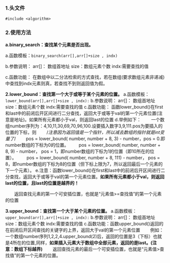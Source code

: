 ### **1.头文件**

```
#include <algorithm>
```

### **2.使用方法**

**a.binary_search：查找某个元素是否出现。**

a.函数模板：`binary_search(arr[],arr[]+size , indx)`

b.参数说明：
  arr[]： 数组首地址
  size：数组元素个数
  indx:需要查找的值

c.函数功能： 在数组中以二分法检索的方式查找，若在数组(要求数组元素非递减)中查找到indx元素则真，若查找不到则返回值为假。

**2.lower_bound：查找第一个大于或等于某个元素的位置。**
a.函数模板：`lower_bound(arr[],arr[]+size , indx):`
b.参数说明：
  arr[]： 数组首地址
  size：数组元素个数
  indx:需要查找的值
c.函数功能： 函数lower_bound()在first和last中的前闭后开区间进行二分查找，返回大于或等于val的第一个元素位置(注意是地址)。如果所有元素都小于val，则返回last的位置
d.举例如下：
　　一个数组number序列为：4,10,11,30,69,70,96,100.设要插入数字3,9,111.pos为要插入的位置的下标，则
　　/*注意因为返回值是一个指针，所以减去数组的指针就是int变量了*/
　　pos = lower_bound( number, number + 8, 3) - number，pos = 0.即number数组的下标为0的位置。
　　pos = lower_bound( number, number + 8, 9) - number， pos = 1，即number数组的下标为1的位置（即10所在的位置）。
　　pos = lower_bound( number, number + 8, 111) - number， pos = 8，即number数组的下标为8的位置（但下标上限为7，所以返回最后一个元素的下一个元素）。
e.注意：函数lower_bound()在first和last中的前闭后开区间进行二分查找，返回大于或等于val的第一个元素位置。**如果所有元素都小于val，则返回last的位置，且last的位置是越界的！**

　　返回查找元素的第一个可安插位置，也就是“元素值>=查找值”的第一个元素的位置

**3.upper_bound：查找第一个大于某个元素的位置。**
a.函数模板：`upper_bound(arr[],arr[]+size , indx):`
b.参数说明：
  arr[]： 数组首地址
  size：数组元素个数
  indx:需要查找的值
c.函数功能：函数upper_bound()返回的在前闭后开区间查找的关键字的上界，返回大于val的第一个元素位置
　　例如：一个数组number序列1,2,2,4.upper_bound(2)后，返回的位置是3（下标）也就是4所在的位置,同样，**如果插入元素大于数组中全部元素，返回的是last。(注意：数组下标越界)**
　　返回查找元素的最后一个可安插位置，也就是“元素值>查找值”的第一个元素的位置。